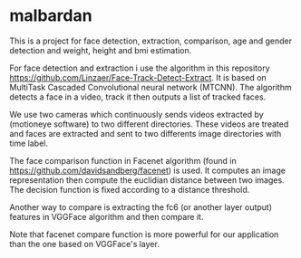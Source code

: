 # malbardan

This is a project for face detection, extraction, comparison, age and gender detection and weight, height and bmi estimation.

For face detection and extraction i use the algorithm in this repository https://github.com/Linzaer/Face-Track-Detect-Extract. It is based on MultiTask Cascaded Convolutional neural network (MTCNN). The algorithm detects a face in a video, track it then outputs a list of tracked faces. 

We use two cameras which continuously sends videos extracted by (motioneye software) to two different directories. These videos are treated and faces are extracted and sent to two differents image directories with time label.

The face comparison function in Facenet algorithm (found in  https://github.com/davidsandberg/facenet) is used. It computes  an image representation then compute the euclidian distance between two images. The decision function is fixed according to a distance threshold.

Another way to compare is extracting the fc6 (or another layer output) features in VGGFace algorithm and then compare it.

Note that facenet compare function is more powerful for our application than the one based on VGGFace's layer.

